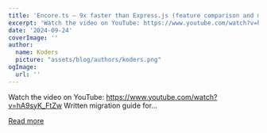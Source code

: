 ```yaml
---
title: 'Encore.ts — 9x faster than Express.js (feature comparison and migration guide)'
excerpt: 'Watch the video on YouTube: https://www.youtube.com/watch?v=hA9syK_FtZw  Written migration guide for...'
date: '2024-09-24'
coverImage: ''
author:
  name: Koders
  picture: "assets/blog/authors/koders.png"
ogImage:
  url: ''
---
```


Watch the video on YouTube: https://www.youtube.com/watch?v=hA9syK_FtZw  Written migration guide for...

[Read more](https://dev.to/encore/encorets-9x-faster-than-expressjs-feature-comparison-and-migration-guide-305h)

